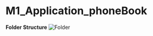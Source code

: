 # M1_Application_phoneBook
**Folder Structure**
![Folder](https://user-images.githubusercontent.com/86568971/143264641-68341768-463f-4198-b670-2721d4105243.jpg)
